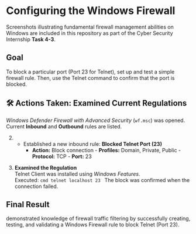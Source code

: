# Configuring the Windows Firewall

Screenshots illustrating fundamental firewall management abilities on Windows are included in this repository as part of the Cyber Security Internship **Task 4-3**.

##  Goal
To block a particular port (Port 23 for Telnet), set up and test a simple firewall rule. Then, use the Telnet command to confirm that the port is blocked.

## 🛠 Actions Taken: **Examined Current Regulations**  
   *Windows Defender Firewall with Advanced Security* (`wf.msc`) was opened.
   Current **Inbound** and **Outbound** rules are listed.

2. - Established a new inbound rule: **Blocked Telnet Port (23)**
     - **Action:** Block connection - **Profiles:** Domain, Private, Public - **Protocol:** TCP - **Port:** 23  

3. **Examined the Regulation**  
   Telnet Client was installed using *Windows Features*.  
   Executed: ```cmd telnet localhost 23 ```
   The block was confirmed when the connection failed.



## Final Result
demonstrated knowledge of firewall traffic filtering by successfully creating, testing, and validating a Windows Firewall rule to block Telnet (Port 23).
